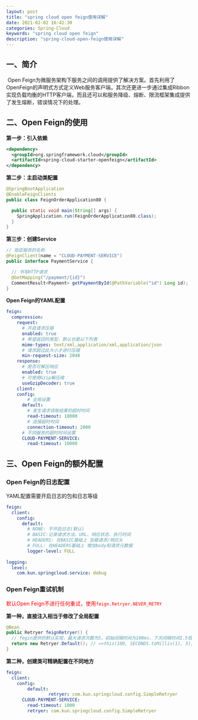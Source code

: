 ```yaml
---
layout: post
title: "spring cloud open feign使用详解"
date: 2021-02-02 16:42:30
categories: Spring-Cloud
keywords: "spring cloud open feign"
description: "spring-cloud-open-feign使用详解"
---
```


## 一、简介

​	Open Feign为微服务架构下服务之间的调用提供了解决方案。首先利用了OpenFeign的声明式方式定义Web服务客户端，其次还更进一步通过集成Ribbon实现负载均衡的HTTP客户端，而且还可以和服务降级、熔断、限流框架集成提供了发生熔断，错误情况下的处理。

## 二、Open Feign的使用

**第一步：引入依赖**

```xml
<dependency>
  <groupId>org.springframework.cloud</groupId>
  <artifactId>spring-cloud-starter-openfeign</artifactId>
</dependency>
```

**第二步：主启动类配置**

```java
@SpringBootApplication
@EnableFeignClients
public class FeignOrderApplication80 {

  public static void main(String[] args) {
    SpringApplication.run(FeignOrderApplication80.class);
  }
}
```

**第三步：创建Service**

```java
// 指定服务的名称
@FeignClient(name = "CLOUD-PAYMENT-SERVICE")
public interface PaymentService {

  // 书写HTTP请求
  @GetMapping("/payment/{id}")
  CommentResult<Payment> getPaymentById(@PathVariable("id") Long id);
}
```

**Open Feign的YAML配置**

```yaml
feign:
  compression:
    request:
      # 开启请求压缩
      enabled: true
      # 希望返回的类型，默认也是以下列表
      mime-types: text/xml,application/xml,application/json
      # 请求超过此大小才进行压缩
      min-request-size: 2048
    response:
      # 是否可解压响应
      enabled: true
      # 可使用Gzip解压缩
      useGzipDecoder: true
	client:
    config:
    	# 全局设置
      default:
      	# 发生请求读取结果的超时时间
        read-timeout: 10000
        # 连接超时时间
        connection-timeout: 2000
      # 不同服务的超时时间设置
      CLOUD-PAYMENT-SERVICE:
        read-timeout: 10000
```

## 三、Open Feign的额外配置

### Open Feign的日志配置

YAML配置需要开启日志的包和日志等级

```yaml
feign:
  client:
    config:
      default:
      	# NONE: 不开启日志(默认)
      	# BASIC:记录请求方法、URL、响应状态、执行时间
      	# HEADERS: 在BASIC基础上 加载请求/响应头
      	# FULL: 在HEADERS基础上 增加body和请求元数据
        logger-level: FULL
        
logging:
  level:
    com.kun.springcloud.service: debug
```

### Open Feign重试机制

<span style="color:red">默认Open Feign不进行任何重试，使用`feign.Retryer.NEVER_RETRY`</span>

**第一种，直接注入相当于修改了全局配置**

```java
@Bean
public Retryer feignRetryer() {
  // fegin提供的默认实现，最大请求次数为5，初始间隔时间为100ms，下次间隔时间1.5倍递增，重试间最大间隔时间为1s，
  return new Retryer.Default(); // =>this(100, SECONDS.toMillis(1), 5);
}
```

**第二种，创建类可精确配置在不同地方**

```yaml
feign:
  client:
    config:
    	default:
		 		retryer: com.kun.springcloud.config.SimpleRetryer
      CLOUD-PAYMENT-SERVICE:
        read-timeout: 1000
        retryer: com.kun.springcloud.config.SimpleRetryer
```



